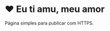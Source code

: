 
</head>
<body>
  <main class="card" role="main" aria-labelledby="main-title">
    <h1 id="m386795ain-title"><span class="heart">❤</span> Eu ti amu, meu amor</h1>
    <p class="sub">Página simples para publicar com HTTPS.</p>
  </main>
</body>
</html>
